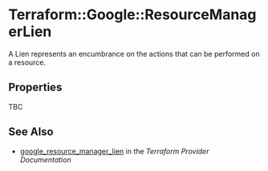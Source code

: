 # Terraform::Google::ResourceManagerLien

A Lien represents an encumbrance on the actions that can be performed on a resource.

## Properties

TBC

## See Also

* [google_resource_manager_lien](https://www.terraform.io/docs/providers/google/r/resource_manager_lien.html) in the _Terraform Provider Documentation_